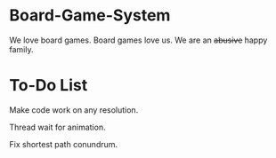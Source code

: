 # Board-Game-System
We love board games. Board games love us. We are an ~~abusive~~ happy family.

# To-Do List
Make code work on any resolution.

Thread wait for animation.

Fix shortest path conundrum.


